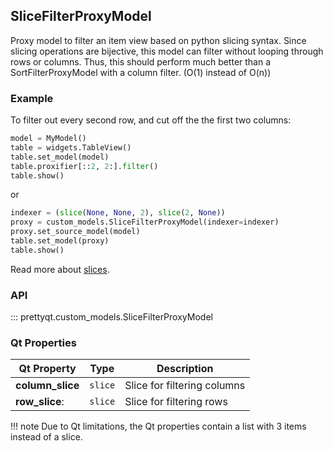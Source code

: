 ## SliceFilterProxyModel

Proxy model to filter an item view based on python slicing syntax.
Since slicing operations are bijective, this model can filter without
looping through rows or columns. Thus, this should perform much better than a
SortFilterProxyModel with a column filter. (O(1) instead of O(n))

### Example

To filter out every second row, and cut off the the first two columns:

```py
model = MyModel()
table = widgets.TableView()
table.set_model(model)
table.proxifier[::2, 2:].filter()
table.show()
```

or

```py
indexer = (slice(None, None, 2), slice(2, None))
proxy = custom_models.SliceFilterProxyModel(indexer=indexer)
proxy.set_source_model(model)
table.set_model(proxy)
table.show()
```

Read more about [slices](https://docs.python.org/3/library/functions.html#slice).

### API

::: prettyqt.custom_models.SliceFilterProxyModel

### Qt Properties

| Qt Property      | Type     | Description                  |
| -----------------|----------| ---------------------------- |
| **column_slice** | `slice`  | Slice for filtering columns  |
| **row_slice**:   | `slice`  | Slice for filtering rows     |

!!! note
    Due to Qt limitations, the Qt properties contain a list with 3 items instead of a slice.

